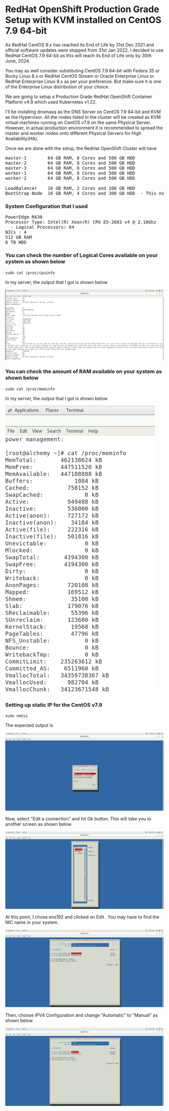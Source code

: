# RedHat OpenShift Production Grade Setup with KVM installed on CentOS 7.9 64-bit
As RedHat CentOS 8.x has reached its End of Life by 31st Dec 2021 and official software updates were stopped from 31st Jan 2022, I decided to use RedHat CentOS 7.9 64-bit as this will reach its End of Life only by 30th June, 2024.

You may as well consider substituting CentOS 7.9 64-bit with Fedora 35 or Rocky Linux 8.x or RedHat CentOS Stream or Oracle Enterprise Linux or RedHat Enterprise Linux 8.x as per your preference. But make sure it is one of the Enterprise Linux distribution of your choice.

We are going to setup a Production Grade RedHat OpenShift Container Platform v4.9 which used Kubernetes v1.22.

I'll be installing dnsmasq as the DNS Server on CentOS 7.9 64-bit and KVM as the Hypervisor.  All the nodes listed in the cluster
will be created as KVM virtual machines running on CentOS v7.9 on the same Physical Server. However, in actual production environment it is recommended to spread the master and worker nodes onto different Physical Servers for High Availability(HA).

Once we are done with the setup, the RedHat OpenShift Cluster will have 
<pre>
master-1        64 GB RAM, 8 Cores and 500 GB HDD
master-2        64 GB RAM, 8 Cores and 500 GB HDD
master-3        64 GB RAM, 8 Cores and 500 GB HDD
worker-1        64 GB RAM, 8 Cores and 500 GB HDD
worker-2        64 GB RAM, 8 Cores and 500 GB HDD

LoadBalancer    16 GB RAM, 2 Cores and 100 GB HDD
BootStrap Node  16 GB RAM, 4 Cores and 300 GB HDD  - This node will be deleted once the setup is ready
</pre>

### System Configuration that I used
<pre>
PowerEdge R630 
Processor Type: Intel(R) Xeon(R) CPU E5-2683 v4 @ 2.10Ghz
  - Logical Processors: 64
NICs : 4
512 GB RAM
6 TB HDD
</pre>

### You can check the number of Logical Cores available on your system as shown below
```
sudo cat /proc/cpuinfo
```
In my server, the output that I got is shown below

![Logical Processors](cpuinfo.png)

### You can check the amount of RAM available on your system as shown below
```
sudo cat /proc/meminfo
```
In my server, the output that I got is shown below

![RAM](meminfo.png)


### Setting up static IP for the CentOS v7.9
```
sudo nmtui
```
The expected output is

![Network Manager GUI](nmtui-1.png)

Now, select "Edit a connection" and hit Ok button. This will take you to another screen as shown below

![Network Manager GUI](nmtui-2.png)

At this point, I chose ens192 and clicked on Edit .  You may have to find the NIC name in your system.

![Network Manager GUI](nmtui-3.png)

Then, choose IPV4 Configuration and change "Automatic" to "Manual" as shown below

![Network Manager GUI](nmtui-4.png)
